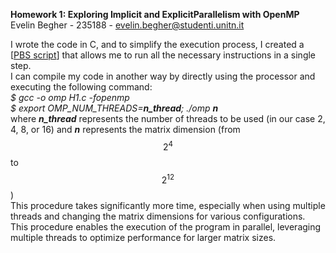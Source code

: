 **Homework 1: Exploring Implicit and ExplicitParallelism with OpenMP** <br>
Evelin Begher - 235188 - evelin.begher@studenti.unitn.it <br>

I wrote the code in C, and to simplify the execution process, I created a [[PBS script](code.pbs)] that allows me to run all the necessary instructions in a single step.
<br>
I can compile my code in another way by directly using the processor and executing the following command: <br>
*$ gcc -o omp H1.c -fopenmp <br>
$ export OMP_NUM_THREADS=**n_thread**; ./omp **n*** <br>
where ***n_thread*** represents the number of threads to be used (in our case 2, 4, 8, or 16) and ***n*** represents the matrix dimension (from $$2^4$$ to $$2^{12}$$)<br>
This procedure takes significantly more time, especially when using multiple threads and changing the matrix dimensions for various configurations. <br>
This procedure enables the execution of the program in parallel, leveraging multiple threads to optimize performance for larger matrix sizes.
